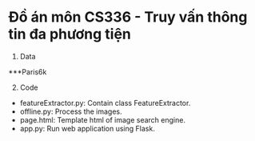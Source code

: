 # Đồ án môn CS336 - Truy vấn thông tin đa phương tiện

1. Data

  ***Paris6k

2. Code

- featureExtractor.py: Contain class FeatureExtractor.
- offline.py: Process the images.
- page.html: Template html of image search engine.
- app.py: Run web application using Flask.
